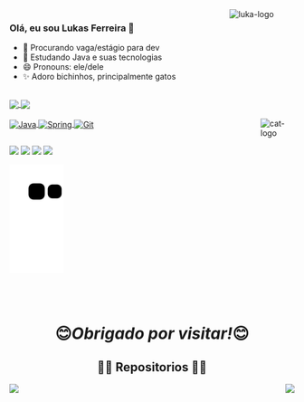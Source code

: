 <div>
<img align="right" alt="luka-logo" height="115 " width="115" src="https://cdn.picrew.me/shareImg/org/202304/338224_ev4ZRCQF.png">
</div>

### Olá, eu sou Lukas Ferreira 👋 


- 🔭 Procurando vaga/estágio para dev
- 📝 Estudando Java e suas tecnologias
- 😄 Pronouns: ele/dele
- ✨ Adoro bichinhos, principalmente gatos

##

 <div>
  <a href="https://github.com/lukadev08">
  <img align="center" height="170em" src="https://github-readme-stats.vercel.app/api?username=lukadev08&count_private=false&show_icons=true&theme=tokyonight&include_all_commits=true"/>
  <img align="center" height="170em" src="https://github-readme-stats.vercel.app/api/top-langs/?username=lukadev08&layout=demo&langs_count=16&theme=tokyonight"/>
  
       
</div>

<div style="display: inline_block"><br>
  <img align="center" alt="Java" height="50" width="50" src="https://cdn.jsdelivr.net/gh/devicons/devicon/icons/java/java-original.svg">
  <img align="center" alt="Spring" height="40" width="40" src="https://cdn.jsdelivr.net/gh/devicons/devicon/icons/spring/spring-original.svg">
  <img align="center" alt="Git" height="40" width="40" src="https://cdn.jsdelivr.net/gh/devicons/devicon/icons/git/git-original.svg">
 <img align="right" alt="cat-logo" height="60 " width=60" src="https://em-content.zobj.net/source/microsoft-teams/337/cat-face_1f431.png">  
  </div>
  
  ##
  
  <div>
  <a href = "mailto:luskaf8@gmail.com"><img src="https://img.shields.io/badge/-Gmail-%23333?style=for-the-badge&logo=gmail&logoColor=red" target="_blank"></a>
  <a href="https://www.linkedin.com/in/lukadev08/" target="_blank"><img src="https://img.shields.io/badge/-LinkedIn-%230077B5?style=for-the-badge&logo=linkedin&logoColor=white" target="_blank"></a>
  <a href="os"> <img src="https://img.shields.io/badge/Windows-0078D6?style=for-the-badge&logo=windows&logoColor=white" target="_blank"></a>
  <a href="os"> <img src="https://img.shields.io/badge/Visual_Studio_Code-0078D4?style=for-the-badge&logo=visual%20studio%20code&logoColor=white" target="_blank"></a>
  
  ![Snake animation](https://github.com/rafaballerini/rafaballerini/blob/output/github-contribution-grid-snake.svg)

  </div>
  
  <br>
  <br>

<h1 align='center'>😊<i>Obrigado por visitar!</i>😊</h1>
<div>

<h2 align="center">👨‍💻 Repositorios 👨‍💻</h2>

<div width="100%" align="center">

  <a align="left" href="https://github.com/lukadev08/imersao-java-2023" title="Imersao Java 2023"></a>
  <a align="right" href="https://github.com/zumrudu-anka/CopyMoveForgeryDetectionWithDCT" title="Copy&Move Forgery Detection With DCT"><img align="right" height="115" src="https://github-readme-stats.vercel.app/api/pin/?username=zumrudu-anka&repo=CopyMoveForgeryDetectionWithDCT&theme=react&border_color=61dafb&border_radius=10"></a>

</div>

<img  src="https://raw.githubusercontent.com/mayhemantt/mayhemantt/Update/svg/Bottom.svg">
</div>
